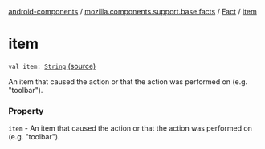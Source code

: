 [android-components](../../index.md) / [mozilla.components.support.base.facts](../index.md) / [Fact](index.md) / [item](./item.md)

# item

`val item: `[`String`](https://kotlinlang.org/api/latest/jvm/stdlib/kotlin/-string/index.html) [(source)](https://github.com/mozilla-mobile/android-components/blob/master/components/support/base/src/main/java/mozilla/components/support/base/facts/Fact.kt#L21)

An item that caused the action or that the action was performed on (e.g. "toolbar").

### Property

`item` - An item that caused the action or that the action was performed on (e.g. "toolbar").